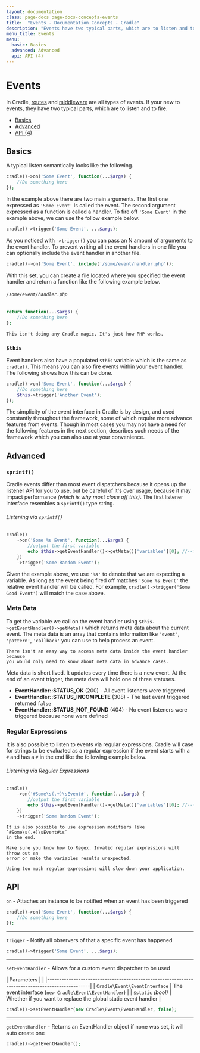 ```yaml
---
layout: documentation
class: page-docs page-docs-concepts-events
title:  "Events - Documentation Concepts - Cradle"
description: "Events have two typical parts, which are to listen and to fire."
menu_title: Events
menu:
  basic: Basics
  advanced: Advanced
  api: API (4)
---
```

# Events

In Cradle, [routes](/docs/concepts/routing.html) and
[middleware](/docs/concepts/middleware.html) are all types of events. If your
new to events, they have two typical parts, which are to listen and to fire.

 - [Basics](#basic)
 - [Advanced](#advanced)
 - [API (4)](#api)

<a name="basic"></a>
## Basics

A typical listen semantically looks like the following.

```php
cradle()->on('Some Event', function(...$args) {
    //Do something here
});
```

In the example above there are two main arguments. The first one expressed as
`'Some Event'` is called the event. The second argument expressed as a function
is called a handler. To fire off `'Some Event'` in the example above, we can use
the follow example below.

```php
cradle()->trigger('Some Event', ...$args);
```

As you noticed with `->trigger()` you can pass an N amount of arguments to the
event handler. To prevent writing all the event handlers in one file you can
optionally include the event handler in another file.

```php
cradle()->on('Some Event', include('/some/event/handler.php'));
```

With this set, you can create a file located where you specified the event
handler and return a function like the following example below.

###### `/some/event/handler.php`
```php
return function(...$args) {
    //Do something here
};
```

```info
This isn't doing any Cradle magic. It's just how PHP works.
```

### `$this`

Event handlers also have a populated `$this` variable which is the same as
`cradle()`. This means you can also fire events within your event handler. The
following shows how this can be done.

```php
cradle()->on('Some Event', function(...$args) {
    //Do something here
    $this->trigger('Another Event');
});
```

The simplicity of the event interface in Cradle is by design, and used
constantly throughout the framework, some of which require more advance
features from events. Though in most cases you may not have a need for the
following features in the next section, describes such needs of the framework
which you can also use at your convenience.

<a name="advanced"></a>
## Advanced

### `sprintf()`

Cradle events differ than most event dispatchers because it opens up the
listener API for you to use, but be careful of it's over usage, because it
may impact performance *(which is why most close off this)*. The first
listener interface resembles a `sprintf()` type string.

###### Listening via `sprintf()`
```php
cradle()
    ->on('Some %s Event', function(...$args) {
        //output the first variable
        echo $this->getEventHandler()->getMeta()['variables'][0]; //--> Random
    })
    ->trigger('Some Random Event');
```

Given the example above, we use `'%s'` to denote that we are expecting a
variable. As long as the event being fired off matches `'Some %s Event'` the
relative event handler will be called. For example,
`cradle()->trigger('Some Good Event')` will match the case above.

### Meta Data

To get the variable we call on the event handler using
`$this->getEventHandler()->getMeta()` which returns meta data about the
current event. The meta data is an array that contains information like
`'event'`, `'pattern'`, `'callback'` you can use to help process an event.

```info
There isn't an easy way to access meta data inside the event handler because
you would only need to know about meta data in advance cases.
```
Meta data is short lived. It updates every time there is a new event. At the
end of an event trigger, the meta data will hold one of three statuses.

 - **EventHandler::STATUS_OK** (200) - All event listeners were triggered
 - **EventHandler::STATUS_INCOMPLETE** (308) - The last event triggered returned
   `false`
 - **EventHandler::STATUS_NOT_FOUND** (404) - No event listeners were triggered
   because none were defined

### Regular Expressions

It is also possible to listen to events via regular expressions. Cradle will
case for strings to be evaluated as a regular expression if the event starts
with a `#` and has a `#` in the end like the following example below.

###### Listening via Regular Expressions
```php
cradle()
    ->on('#Some\s(.+)\sEvent#', function(...$args) {
        //output the first variable
        echo $this->getEventHandler()->getMeta()['variables'][0]; //--> Random
    })
    ->trigger('Some Random Event');
```

```info
It is also possible to use expression modifiers like `#Some\s(.+)\sEvent#is`
in the end.
```

```warning
Make sure you know how to Regex. Invalid regular expressions will throw out an
error or make the variables results unexpected.
```

```warning
Using too much regular expressions will slow down your application.
```

<a name="api"></a>
## API

 `on` - Attaches an instance to be notified when an event has been triggered

```php
cradle()->on('Some Event', function(...$args) {
    //Do something here
});
```

----

 `trigger` - Notify all observers of that a specific event has happened

```php
cradle()->trigger('Some Event', ...$args);
```

----

 `setEventHandler` - Allows for a custom event dispatcher to be used

| Parameters                    |                                                                |
|------------------------------------------------------------------------------------------------|
| `Cradle\Event\EventInterface` | The event interface (`new Cradle\Event\EventHandler`)          |
|  `$static` *(bool)*           | Whether if you want to replace the global static event handler |


```php
cradle()->setEventHandler(new Cradle\Event\EventHandler, false);
```

----

 `getEventHandler` - Returns an EventHandler object if none was set, it will auto create one


```php
cradle()->getEventHandler();
```

